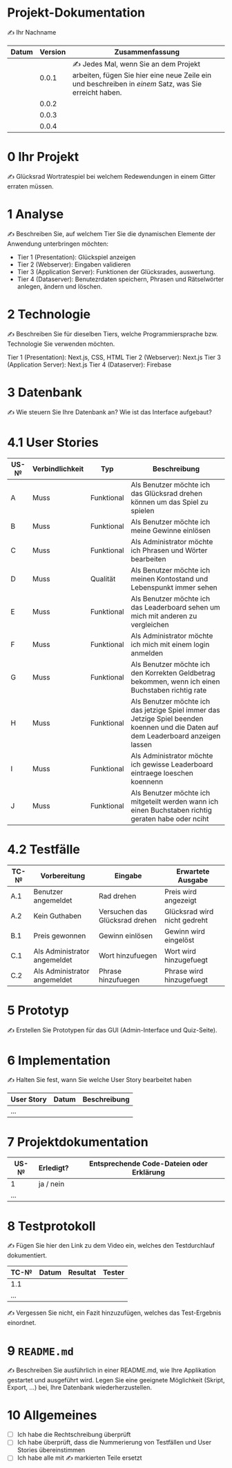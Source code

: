 # Projekt-Dokumentation

✍️ Ihr Nachname

| Datum | Version | Zusammenfassung                                              |
| ----- | ------- | ------------------------------------------------------------ |
|       | 0.0.1   | ✍️ Jedes Mal, wenn Sie an dem Projekt arbeiten, fügen Sie hier eine neue Zeile ein und beschreiben in *einem* Satz, was Sie erreicht haben. |
|       | 0.0.2   |                                                              |
|       | 0.0.3   |                                                              |
|       | 0.0.4   |                                                              |


# 0 Ihr Projekt

✍️ Glücksrad Wortratespiel bei welchem Redewendungen in einem Gitter erraten müssen.

# 1 Analyse

✍️ Beschreiben Sie, auf welchem Tier Sie die dynamischen Elemente der Anwendung unterbringen möchten:

* Tier 1 (Presentation): Glückspiel anzeigen
* Tier 2 (Webserver): Eingaben validieren
* Tier 3 (Application Server): Funktionen der Glücksrades, auswertung.
* Tier 4 (Dataserver): Benutezrdaten speichern, Phrasen und Rätselwörter anlegen, ändern und löschen.

# 2 Technologie

✍️ Beschreiben Sie für dieselben Tiers, welche Programmiersprache bzw. Technologie Sie verwenden möchten.

Tier 1 (Presentation): Next.js, CSS, HTML
Tier 2 (Webserver): Next.js
Tier 3 (Application Server): Next.js
Tier 4 (Dataserver): Firebase

# 3 Datenbank

✍️ Wie steuern Sie Ihre Datenbank an? Wie ist das Interface aufgebaut? 



# 4.1 User Stories

| US-№ | Verbindlichkeit | Typ  | Beschreibung                       |
| ---- | --------------- | ---- | ---------------------------------- |
| A    |Muss               |Funktional      |Als Benutzer möchte ich das Glücksrad drehen können um das Spiel zu spielen|
| B    |Muss               |Funktional      |Als Benutzer möchte ich meine Gewinne einlösen|
| C    |Muss               |Funktional      |Als Administrator möchte ich Phrasen und Wörter bearbeiten|
| D    |Muss               |Qualität        |Als Benutzer möchte ich meinen Kontostand und Lebenspunkt immer sehen|
| E    |Muss               |Funktional      |Als Benutzer möchte ich das Leaderboard sehen um mich mit anderen zu vergleichen|
| F    |Muss               |Funktional      |Als Administrator möchte ich mich mit einem login anmelden|
| G    |Muss               |Funktional      |Als Benutzer möchte ich den Korrekten Geldbetrag bekommen, wenn ich einen Buchstaben richtig rate|
| H    |Muss               |Funktional      |Als Benutzer möchte ich das jetzige Spiel immer das Jetzige Spiel beenden koennen und die Daten auf dem Leaderboard anzeigen lassen|
| I    |Muss               |Funktional      |Als Administrator möchte ich gewisse Leaderboard eintraege loeschen koennenn|
| J    |Muss               |Funktional      |Als Benutzer möchte ich mitgeteilt werden wann ich einen Buchstaben richtig geraten habe oder nciht|

# 4.2 Testfälle

| TC-№ | Vorbereitung | Eingabe | Erwartete Ausgabe |
| ---- | ------------ | ------- | ----------------- |
| A.1  |Benutzer angemeldet|Rad drehen|Preis wird angezeigt|
| A.2  |Kein Guthaben|Versuchen das Glücksrad drehen|Glücksrad wird nicht gedreht|
| B.1  |Preis gewonnen |Gewinn einlösen|Gewinn wird eingelöst|
| C.1  |Als Administrator angemeldet|Wort hinzufuegen|Wort wird hinzugefuegt|
| C.2  |Als Administrator angemeldet|Phrase hinzufuegen|Phrase wird hinzugefuegt|


# 5 Prototyp

✍️ Erstellen Sie Prototypen für das GUI (Admin-Interface und Quiz-Seite).

# 6 Implementation

✍️ Halten Sie fest, wann Sie welche User Story bearbeitet haben

| User Story | Datum | Beschreibung |
| ---------- | ----- | ------------ |
| ...        |       |              |

# 7 Projektdokumentation

| US-№ | Erledigt? | Entsprechende Code-Dateien oder Erklärung |
| ---- | --------- | ----------------------------------------- |
| 1    | ja / nein |                                           |
| ...  |           |                                           |

# 8 Testprotokoll

✍️ Fügen Sie hier den Link zu dem Video ein, welches den Testdurchlauf dokumentiert.

| TC-№ | Datum | Resultat | Tester |
| ---- | ----- | -------- | ------ |
| 1.1  |       |          |        |
| ...  |       |          |        |

✍️ Vergessen Sie nicht, ein Fazit hinzuzufügen, welches das Test-Ergebnis einordnet.

# 9 `README.md`

✍️ Beschreiben Sie ausführlich in einer README.md, wie Ihre Applikation gestartet und ausgeführt wird. Legen Sie eine geeignete Möglichkeit (Skript, Export, …) bei, Ihre Datenbank wiederherzustellen.

# 10 Allgemeines

- [ ] Ich habe die Rechtschreibung überprüft
- [ ] Ich habe überprüft, dass die Nummerierung von Testfällen und User Stories übereinstimmen
- [ ] Ich habe alle mit ✍️ markierten Teile ersetzt
